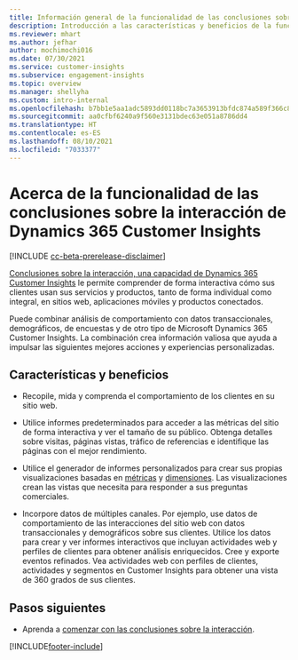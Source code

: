 ```yaml
---
title: Información general de la funcionalidad de las conclusiones sobre la interacción
description: Introducción a las características y beneficios de la funcionalidad de las conclusiones sobre la interacción.
ms.reviewer: mhart
ms.author: jefhar
author: mochimochi016
ms.date: 07/30/2021
ms.service: customer-insights
ms.subservice: engagement-insights
ms.topic: overview
ms.manager: shellyha
ms.custom: intro-internal
ms.openlocfilehash: b7bb1e5aa1adc5893dd0118bc7a3653913bfdc874a589f366c8c37152bbfef4d
ms.sourcegitcommit: aa0cfbf6240a9f560e3131bdec63e051a8786dd4
ms.translationtype: HT
ms.contentlocale: es-ES
ms.lasthandoff: 08/10/2021
ms.locfileid: "7033377"
---
```

# <a name="about-dynamics-365-customer-insights-engagement-insights-capability"></a>Acerca de la funcionalidad de las conclusiones sobre la interacción de Dynamics 365 Customer Insights 

[!INCLUDE [cc-beta-prerelease-disclaimer](includes/cc-beta-prerelease-disclaimer.md)]

[Conclusiones sobre la interacción, una capacidad de Dynamics 365 Customer Insights](https://dynamics.microsoft.com/ai/customer-insights/engagement-insights-capability/) le permite comprender de forma interactiva cómo sus clientes usan sus servicios y productos, tanto de forma individual como integral, en sitios web, aplicaciones móviles y productos conectados.

Puede combinar análisis de comportamiento con datos transaccionales, demográficos, de encuestas y de otro tipo de Microsoft Dynamics 365 Customer Insights. La combinación crea información valiosa que ayuda a impulsar las siguientes mejores acciones y experiencias personalizadas.

## <a name="features-and-benefits"></a>Características y beneficios

- Recopile, mida y comprenda el comportamiento de los clientes en su sitio web.

- Utilice informes predeterminados para acceder a las métricas del sitio de forma interactiva y ver el tamaño de su público. Obtenga detalles sobre visitas, páginas vistas, tráfico de referencias e identifique las páginas con el mejor rendimiento.

- Utilice el generador de informes personalizados para crear sus propias visualizaciones basadas en [métricas](glossary.md) y [dimensiones](glossary.md). Las visualizaciones crean las vistas que necesita para responder a sus preguntas comerciales.

- Incorpore datos de múltiples canales. Por ejemplo, use datos de comportamiento de las interacciones del sitio web con datos transaccionales y demográficos sobre sus clientes. Utilice los datos para crear y ver informes interactivos que incluyan actividades web y perfiles de clientes para obtener análisis enriquecidos. Cree y exporte eventos refinados. Vea actividades web con perfiles de clientes, actividades y segmentos en Customer Insights para obtener una vista de 360 grados de sus clientes.


## <a name="next-steps"></a>Pasos siguientes

- Aprenda a [comenzar con las conclusiones sobre la interacción](get-started.md).


[!INCLUDE[footer-include](../includes/footer-banner.md)]